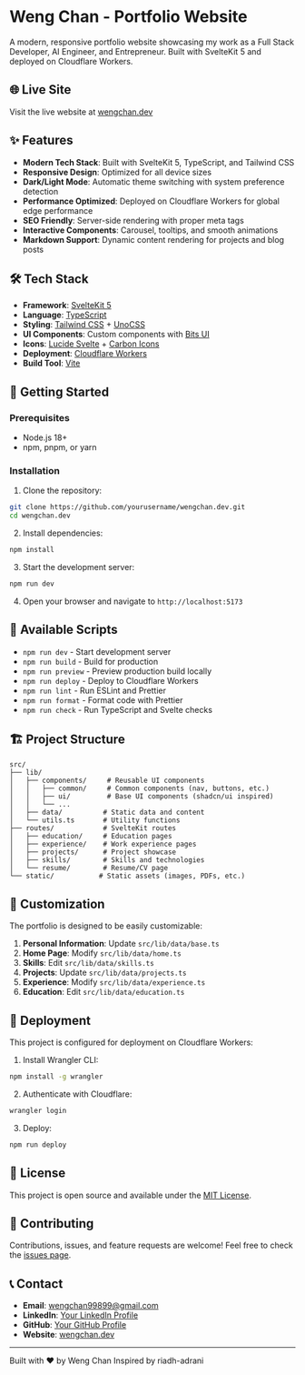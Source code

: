# Weng Chan - Portfolio Website

A modern, responsive portfolio website showcasing my work as a Full Stack Developer, AI Engineer, and Entrepreneur. Built with SvelteKit 5 and deployed on Cloudflare Workers.

## 🌐 Live Site

Visit the live website at [wengchan.dev](https://wengchan.dev)

## ✨ Features

- **Modern Tech Stack**: Built with SvelteKit 5, TypeScript, and Tailwind CSS
- **Responsive Design**: Optimized for all device sizes
- **Dark/Light Mode**: Automatic theme switching with system preference detection
- **Performance Optimized**: Deployed on Cloudflare Workers for global edge performance
- **SEO Friendly**: Server-side rendering with proper meta tags
- **Interactive Components**: Carousel, tooltips, and smooth animations
- **Markdown Support**: Dynamic content rendering for projects and blog posts

## 🛠️ Tech Stack

- **Framework**: [SvelteKit 5](https://kit.svelte.dev/)
- **Language**: [TypeScript](https://www.typescriptlang.org/)
- **Styling**: [Tailwind CSS](https://tailwindcss.com/) + [UnoCSS](https://unocss.dev/)
- **UI Components**: Custom components with [Bits UI](https://www.bits-ui.com/)
- **Icons**: [Lucide Svelte](https://lucide.dev/) + [Carbon Icons](https://carbondesignsystem.com/elements/icons/)
- **Deployment**: [Cloudflare Workers](https://workers.cloudflare.com/)
- **Build Tool**: [Vite](https://vitejs.dev/)

## 🚀 Getting Started

### Prerequisites

- Node.js 18+
- npm, pnpm, or yarn

### Installation

1. Clone the repository:

```bash
git clone https://github.com/yourusername/wengchan.dev.git
cd wengchan.dev
```

2. Install dependencies:

```bash
npm install
```

3. Start the development server:

```bash
npm run dev
```

4. Open your browser and navigate to `http://localhost:5173`

## 📜 Available Scripts

- `npm run dev` - Start development server
- `npm run build` - Build for production
- `npm run preview` - Preview production build locally
- `npm run deploy` - Deploy to Cloudflare Workers
- `npm run lint` - Run ESLint and Prettier
- `npm run format` - Format code with Prettier
- `npm run check` - Run TypeScript and Svelte checks

## 🏗️ Project Structure

```
src/
├── lib/
│   ├── components/     # Reusable UI components
│   │   ├── common/     # Common components (nav, buttons, etc.)
│   │   ├── ui/         # Base UI components (shadcn/ui inspired)
│   │   └── ...
│   ├── data/          # Static data and content
│   └── utils.ts       # Utility functions
├── routes/            # SvelteKit routes
│   ├── education/     # Education pages
│   ├── experience/    # Work experience pages
│   ├── projects/      # Project showcase
│   ├── skills/        # Skills and technologies
│   └── resume/        # Resume/CV page
└── static/           # Static assets (images, PDFs, etc.)
```

## 🎨 Customization

The portfolio is designed to be easily customizable:

1. **Personal Information**: Update `src/lib/data/base.ts`
2. **Home Page**: Modify `src/lib/data/home.ts`
3. **Skills**: Edit `src/lib/data/skills.ts`
4. **Projects**: Update `src/lib/data/projects.ts`
5. **Experience**: Modify `src/lib/data/experience.ts`
6. **Education**: Edit `src/lib/data/education.ts`

## 🚀 Deployment

This project is configured for deployment on Cloudflare Workers:

1. Install Wrangler CLI:

```bash
npm install -g wrangler
```

2. Authenticate with Cloudflare:

```bash
wrangler login
```

3. Deploy:

```bash
npm run deploy
```

## 📄 License

This project is open source and available under the [MIT License](LICENSE).

## 🤝 Contributing

Contributions, issues, and feature requests are welcome! Feel free to check the [issues page](https://github.com/yourusername/wengchan.dev/issues).

## 📞 Contact

- **Email**: wengchan99899@gmail.com
- **LinkedIn**: [Your LinkedIn Profile](https://linkedin.com)
- **GitHub**: [Your GitHub Profile](https://github.com)
- **Website**: [wengchan.dev](https://wengchan.dev)

---

Built with ❤️ by Weng Chan
Inspired by riadh-adrani